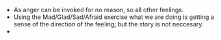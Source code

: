- As anger can be invoked for no reason, so all other feelings.
- Using the Mad/Glad/Sad/Afraid exercise what we are doing is getting a sense of the direction of the feeling; but the story is not neccesary.
-